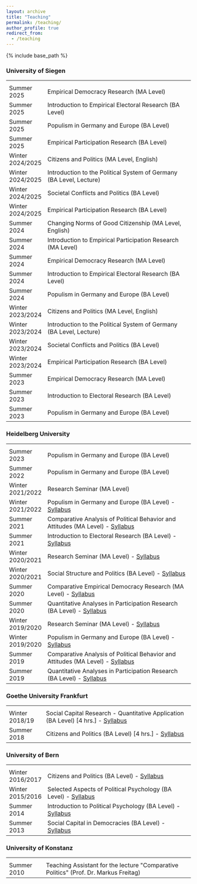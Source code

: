 ```yaml
---
layout: archive
title: "Teaching"
permalink: /teaching/
author_profile: true
redirect_from:
  - /teaching
---
```


{% include base_path %}

<h3>University of Siegen</h3>
<table class="tg">
<tbody>
<tr>
<th class="tg-031e"></th>
<th class="tg-031e"></th>
</tr>  
<tr>
<td width="20%">Summer 2025</td>
<td width="80%">Empirical Democracy Research (MA Level)</td> 
</tr>    
<tr>
<td width="20%">Summer 2025</td>
<td width="80%">Introduction to Empirical Electoral Research (BA Level)</td> 
</tr>   
<tr>
<td width="20%">Summer 2025</td>
<td width="80%">Populism in Germany and Europe (BA Level)</td> 
</tr>   
<tr>
<td width="20%">Summer 2025</td>
<td width="80%">Empirical Participation Research (BA Level)</td> 
</tr>     
<tr>
<td width="20%">Winter 2024/2025</td>
<td width="80%">Citizens and Politics (MA Level, English)</td> 
</tr> 
<tr>
<td width="20%">Winter 2024/2025</td>
<td width="80%">Introduction to the Political System of Germany (BA Level, Lecture)</td> 
</tr>    
<tr>
<td width="20%">Winter 2024/2025</td>
<td width="80%">Societal Conflicts and Politics (BA Level)</td> 
</tr>   
<tr>
<td width="20%">Winter 2024/2025</td>
<td width="80%">Empirical Participation Research (BA Level)</td> 
</tr>     
<tr>
<td width="20%">Summer 2024</td>
<td width="80%">Changing Norms of Good Citizenship (MA Level, English)</td> 
</tr>   
<tr>
<td width="20%">Summer 2024</td>
<td width="80%">Introduction to Empirical Participation Research (MA Level)</td> 
</tr> 
<tr>
<td width="20%">Summer 2024</td>
<td width="80%">Empirical Democracy Research (MA Level)</td> 
</tr>    
<tr>
<td width="20%">Summer 2024</td>
<td width="80%">Introduction to Empirical Electoral Research (BA Level)</td> 
</tr>   
<tr>
<td width="20%">Summer 2024</td>
<td width="80%">Populism in Germany and Europe (BA Level)</td> 
</tr>   
<tr>
<td width="20%">Winter 2023/2024</td>
<td width="80%">Citizens and Politics (MA Level, English)</td> 
</tr> 
<tr>
<td width="20%">Winter 2023/2024</td>
<td width="80%">Introduction to the Political System of Germany (BA Level, Lecture)</td> 
</tr>    
<tr>
<td width="20%">Winter 2023/2024</td>
<td width="80%">Societal Conflicts and Politics (BA Level)</td> 
</tr>   
<tr>
<td width="20%">Winter 2023/2024</td>
<td width="80%">Empirical Participation Research (BA Level)</td> 
</tr>   
<tr>
<td width="20%">Summer 2023</td>
<td width="80%">Empirical Democracy Research (MA Level)</td> 
</tr>    
<tr>
<td width="20%">Summer 2023</td>
<td width="80%">Introduction to Electoral Research (BA Level)</td> 
</tr>   
<tr>
<td width="20%">Summer 2023</td>
<td width="80%">Populism in Germany and Europe (BA Level)</td> 
</tr> 
</tbody>
</table>

<h3>Heidelberg University</h3>
<table class="tg">
<tbody>
<tr>
<th class="tg-031e"></th>
<th class="tg-031e"></th>
</tr>
<tr>
<td width="20%">Summer 2023</td>
<td width="80%">Populism in Germany and Europe (BA Level)</td> 
</tr>    
<tr>
<td width="20%">Summer 2022</td>
<td width="80%">Populism in Germany and Europe (BA Level)</td> 
</tr>  
<tr>
<td width="20%">Winter 2021/2022</td>
<td width="80%">Research Seminar (MA Level)</td> 
</tr>
<tr>  
<td width="20%">Winter 2021/2022</td>
<td width="80%">Populism in Germany and Europe (BA Level) - <a href="http://kathrinackermann.github.io/files/Syllabus_BA_WS2122_final.pdf" target="_blank" rel="noopener noreferrer">Syllabus</a></td>
</tr>
<tr>  
<td width="20%">Summer 2021</td>
<td width="80%">Comparative Analysis of Political Behavior and Attitudes (MA Level) - <a href="http://kathrinackermann.github.io/files/Syllabus_MA_SS2021_v1.pdf" target="_blank" rel="noopener noreferrer">Syllabus</a></td> 
</tr>
<tr>  
<td width="20%">Summer 2021</td>
<td width="80%"> Introduction to Electoral Research (BA Level) - <a href="http://kathrinackermann.github.io/files/Seminarplan_Wahlforschung_SS2021_v2.pdf" target="_blank" rel="noopener noreferrer">Syllabus</a></td>
</tr>
<tr>   
<td width="20%">Winter 2020/2021</td>
<td width="80%">Research Seminar (MA Level) - <a href="http://kathrinackermann.github.io/files/Seminarplan_Forschungsseminar quant_WS20_webpage.pdf" target="_blank" rel="noopener noreferrer">Syllabus</a></td> 
</tr>
<tr>  
<td width="20%">Winter 2020/2021</td>
<td width="80%"> Social Structure and Politics (BA Level) - <a href="http://kathrinackermann.github.io/files/Syllabus_BA_WS20_webpage.pdf" target="_blank" rel="noopener noreferrer">Syllabus</a></td>
</tr>
<tr>  
<td width="20%">Summer 2020</td>
<td width="80%">Comparative Empirical Democracy Research (MA Level) - <a href="http://kathrinackermann.github.io/files/Syllabus_MA_SS2020_webpage.pdf" target="_blank" rel="noopener noreferrer">Syllabus</a></td>
</tr>
<tr>
<td width="20%">Summer 2020</td>
<td width="80%">Quantitative Analyses in Participation Research (BA Level) - <a href="http://kathrinackermann.github.io/files/Syllabus_BA_SS2020_webpage.pdf" target="_blank" rel="noopener noreferrer">Syllabus</a></td> 
</tr>
<tr>  
<td width="20%">Winter 2019/2020</td>
<td width="80%">Research Seminar (MA Level) - <a href="http://kathrinackermann.github.io/files/Seminarplan_Forschungsseminar quant_WS1920_final.pdf" target="_blank" rel="noopener noreferrer">Syllabus</a></td>
</tr>
<tr>
<td width="20%">Winter 2019/2020</td>
<td width="80%">Populism in Germany and Europe (BA Level) - <a href="http://kathrinackermann.github.io/files/Syllabus_BA_WS1920_final.pdf" target="_blank" rel="noopener noreferrer">Syllabus</a></td>
</tr>
<tr>
<td width="20%">Summer 2019</td>
<td width="80%">Comparative Analysis of Political Behavior and Attitudes (MA Level) - <a href="http://kathrinackermann.github.io/files/Syllabus_MA_SS2019_final.pdf" target="_blank" rel="noopener noreferrer">Syllabus</a></td>
</tr>
<tr>
<td width="20%">Summer 2019</td>
<td width="80%">Quantitative Analyses in Participation Research (BA Level) - <a href="http://kathrinackermann.github.io/files/Syllabus_BA_SS2019_final.pdf" target="_blank" rel="noopener noreferrer">Syllabus</a></td>
</tr>
</tbody>
</table>
<h3>Goethe University Frankfurt</h3>
<table class="tg">
<tbody>
<tr>
<th class="tg-031e"></th>
<th class="tg-031e"></th>
</tr>
<tr>
<td width="20%">Winter 2018/19</td>
<td width="80%">Social Capital Research - Quantitative Application (BA Level) [4 hrs.] - <a href="http://kathrinackermann.github.io/files/Syllabus_Sozialkapital_WS1819_final.pdf" target="_blank" rel="noopener noreferrer">Syllabus</a></td>
</tr>
<tr>
<td width="20%">Summer 2018</td>
<td width="80%">Citizens and Politics (BA Level) [4 hrs.] - <a href="http://kathrinackermann.github.io/files/Seminarplan_Bürger und Politik_SoSe18.pdf" target="_blank" rel="noopener noreferrer">Syllabus</a></td>
</tr>
</tbody>
</table>
<h3>University of Bern</h3>
<table class="tg">
<tbody>
<tr>
<th class="tg-031e"></th>
<th class="tg-031e"></th>
</tr>
<tr>
<td width="20%">Winter 2016/2017</td>
<td width="80%">Citizens and Politics (BA Level) - <a href="http://kathrinackermann.github.io/files/Syllabus_Bürger und Politik_HS 2016.pdf" target="_blank" rel="noopener noreferrer">Syllabus</a></td>
</tr>
<tr>
<td width="20%">Winter 2015/2016</td>
<td width="80%">Selected Aspects of Political Psychology (BA Level) - <a href="http://kathrinackermann.github.io/files/Seminarplan_Aspekte Politischer Psychologie_HS 2015.pdf" target="_blank" rel="noopener noreferrer">Syllabus</a></td>
</tr>
<tr>
<td width="20%">Summer 2014</td>
<td width="80%">Introduction to Political Psychology (BA Level) - <a href="http://kathrinackermann.github.io/files/Seminarplan_Einführung politische Psychologie_FS 2014.pdf" target="_blank" rel="noopener noreferrer">Syllabus</a></td>
</tr>
<tr>
<td width="20%">Summer 2013</td>
<td width="80%">Social Capital in Democracies (BA Level) - <a href="http://kathrinackermann.github.io/files/Seminarplan_Sozialkapital in der Demokratie_FS 2013.pdf" target="_blank" rel="noopener noreferrer">Syllabus</a></td>
</tr>
</tbody>
</table>
<h3>University of Konstanz</h3>
<table class="tg">
<tbody>
<tr>
<th class="tg-031e"></th>
<th class="tg-031e"></th>
</tr>
<tr>
<td width="20%">Summer 2010</td>
<td width="80%">Teaching Assistant for the lecture "Comparative Politics" (Prof. Dr. Markus Freitag)</td>
</tr>
</tbody>
</table>
